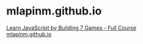 # mlapinm.github.io

[Learn JavaScript by Building 7 Games - Full Course](https://www.youtube.com/watch?v=lhNdUVh3qCc)  
[mlapinm.github.io](https://mlapinm.github.io/index.html)  
[]()  
[]()  
[]()  



